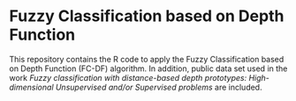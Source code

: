 # Fuzzy Classification based on Depth Function
 This repository contains the R code to apply the Fuzzy Classification based on Depth Function (FC-DF) algorithm. In addition, public data set used in the work  *Fuzzy classification with distance-based depth prototypes: High-dimensional Unsupervised and/or Supervised problems* are included. 

